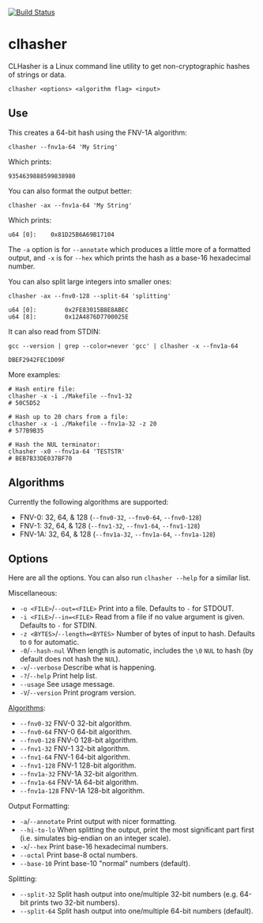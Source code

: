 [![Build Status](https://github.com/penguin-teal/clhasher/actions/workflows/Build.yml/badge.svg)](https://github.com/penguin-teal/clhasher/actions/workflows/Build.yml)

# clhasher
CLHasher is a Linux command line utility to get non-cryptographic hashes
of strings or data.

```shell
clhasher <options> <algorithm flag> <input>
```

## Use

This creates a 64-bit hash using the FNV-1A algorithm:
```shell
clhasher --fnv1a-64 'My String'
```
Which prints:
```
9354639888599838980
```

You can also format the output better:
```shell
clhasher -ax --fnv1a-64 'My String'
```
Which prints:
```
u64 [0]:    0x81D25B6A69B17104
```

The `-a` option is for `--annotate` which produces a little more of a formatted
output, and `-x` is for `--hex` which prints the hash as a base-16 hexadecimal
number.

You can also split large integers into smaller ones:
```shell
clhasher -ax --fnv0-128 --split-64 'splitting'
```

```
u64 [0]:        0x2FE83015B8E8ABEC
u64 [8]:        0x12A4876D7700025E
```

It can also read from STDIN:
```shell
gcc --version | grep --color=never 'gcc' | clhasher -x --fnv1a-64
```

```
DBEF2942FEC1D09F
```

More examples:
```shell
# Hash entire file:
clhasher -x -i ./Makefile --fnv1-32
# 50C5D52

# Hash up to 20 chars from a file:
clhasher -x -i ./Makefile --fnv1a-32 -z 20
# 577B9B35

# Hash the NUL terminator:
clhasher -x0 --fnv1a-64 'TESTSTR'
# BEB7B33DE037BF70
```

## Algorithms

Currently the following algorithms are supported:

- FNV-0: 32, 64, & 128 (`--fnv0-32`, `--fnv0-64`, `--fnv0-128`)
- FNV-1: 32, 64, & 128 (`--fnv1-32`, `--fnv1-64`, `--fnv1-128`)
- FNV-1A: 32, 64, & 128 (`--fnv1a-32`, `--fnv1a-64`, `--fnv1a-128`)

## Options

Here are all the options. You can also run `clhasher --help` for a similar list.

Miscellaneous:

- `-o <FILE>`/`--out=<FILE>` Print into a file. Defaults to `-` for STDOUT.
- `-i <FILE>`/`--in=<FILE>` Read from a file if no value argument is given. Defaults to `-` for STDIN.
- `-z <BYTES>`/`--length=<BYTES>` Number of bytes of input to hash. Defaults to `0` for automatic.
- `-0`/`--hash-nul` When length is automatic, includes the `\0` `NUL` to hash (by default does not hash the `NUL`).
- `-v`/`--verbose` Describe what is happening.
- `-?`/`--help` Print help list.
- `--usage` See usage message.
- `-V`/`--version` Print program version.

[Algorithms](#algorithms):

- `--fnv0-32` FNV-0 32-bit algorithm.
- `--fnv0-64` FNV-0 64-bit algorithm.
- `--fnv0-128` FNV-0 128-bit algorithm.
- `--fnv1-32` FNV-1 32-bit algorithm.
- `--fnv1-64` FNV-1 64-bit algorithm.
- `--fnv1-128` FNV-1 128-bit algorithm.
- `--fnv1a-32` FNV-1A 32-bit algorithm.
- `--fnv1a-64` FNV-1A 64-bit algorithm.
- `--fnv1a-128` FNV-1A 128-bit algorithm.

Output Formatting:

- `-a`/`--annotate` Print output with nicer formatting.
- `--hi-to-lo` When splitting the output, print the most significant part first (i.e. simulates big-endian on an integer scale).
- `-x`/`--hex` Print base-16 hexadecimal numbers.
- `--octal` Print base-8 octal numbers.
- `--base-10` Print base-10 "normal" numbers (default).

Splitting:

- `--split-32` Split hash output into one/multiple 32-bit numbers (e.g. 64-bit prints two 32-bit numbers).
- `--split-64` Split hash output into one/multiple 64-bit numbers (default).
